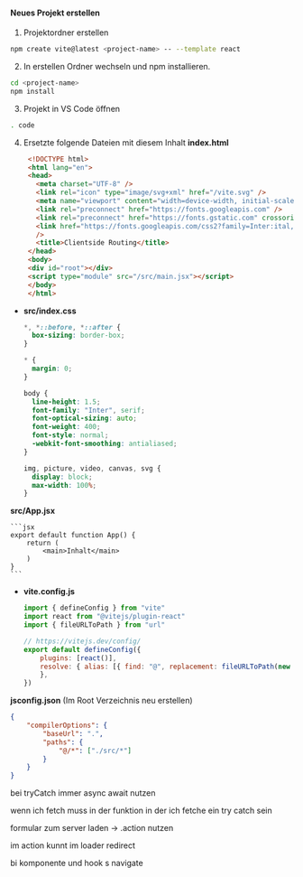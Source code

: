 #### Neues Projekt erstellen
1. Projektordner erstellen
```bash
npm create vite@latest <project-name> -- --template react
```

2.  In erstellen Ordner wechseln und npm installieren.
```bash
cd <project-name>
npm install
```
3. Projekt in VS Code öffnen
```bash
. code
```
4. Ersetzte folgende Dateien mit diesem Inhalt
 **index.html**  

   ```HTML
    <!DOCTYPE html>
    <html lang="en">
    <head>
      <meta charset="UTF-8" />
      <link rel="icon" type="image/svg+xml" href="/vite.svg" />
      <meta name="viewport" content="width=device-width, initial-scale=1.0" />
      <link rel="preconnect" href="https://fonts.googleapis.com" />
      <link rel="preconnect" href="https://fonts.gstatic.com" crossorigin />
      <link href="https://fonts.googleapis.com/css2?family=Inter:ital,opsz,wght@0,14..32,100..900;1,14..32,100..900&family=Open+Sans:ital,wght@0,300..800;1,300..800&family=Urbanist:ital,wght@0,100..900;1,100..900&display=swap" rel="stylesheet"
      />
      <title>Clientside Routing</title>
    </head>
    <body>
    <div id="root"></div>
    <script type="module" src="/src/main.jsx"></script>
    </body>
    </html>
    ```
    
- **src/index.css**  
    
    ```css
    *, *::before, *::after {
      box-sizing: border-box;
    }
    
    * {
      margin: 0;
    }
    
    body {
      line-height: 1.5;
      font-family: "Inter", serif;
      font-optical-sizing: auto;
      font-weight: 400;
      font-style: normal;
      -webkit-font-smoothing: antialiased;
    }
    
    img, picture, video, canvas, svg {
      display: block;
      max-width: 100%;
    }
    ```
**src/App.jsx**  
    
    ```jsx
    export default function App() {
        return (
            <main>Inhalt</main>
        )
    }
    ```
    
- **vite.config.js**  
    
    ```js
    import { defineConfig } from "vite"
    import react from "@vitejs/plugin-react"
    import { fileURLToPath } from "url"
    
    // https://vitejs.dev/config/
    export default defineConfig({
        plugins: [react()],
        resolve: { alias: [{ find: "@", replacement: fileURLToPath(new URL("./src", import.meta.url)) }],
       },
  })
   ```
   
 **jsconfig.json** (Im Root Verzeichnis neu erstellen)  
   
   ```json
  {
       "compilerOptions": {
           "baseUrl": ".",
           "paths": {
               "@/*": ["./src/*"]
           }
       }
   }
```
bei tryCatch immer async await nutzen

wenn ich fetch muss in der funktion in der ich fetche ein try catch sein

formular zum server laden -> .action nutzen

im action kunnt im loader redirect

bi komponente und hook s navigate